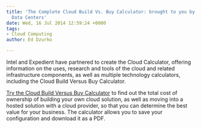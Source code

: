 ```yaml
---
title: 'The Complete Cloud Build Vs. Buy Calculator: brought to you by Intel and Expedient
  Data Centers'
date: Wed, 16 Jul 2014 12:59:24 +0000
tags:
- Cloud Computing
author: Ed Dzurko

---
```

Intel and Expedient have partnered to create the Cloud Calculator, offering information on the uses, research and tools of the cloud and related infrastructure components, as well as multiple technology calculators, including the Cloud Build Versus Buy Calculator.  

[Try the Cloud Build Versus Buy Calculator](https://thecloudcalculator.com/calculators/data-center-build-vs-buy/) to find out the total cost of ownership of building your own cloud solution, as well as moving into a hosted solution with a cloud provider, so that you can determine the best value for your business. The calculator allows you to save your configuration and download it as a PDF.